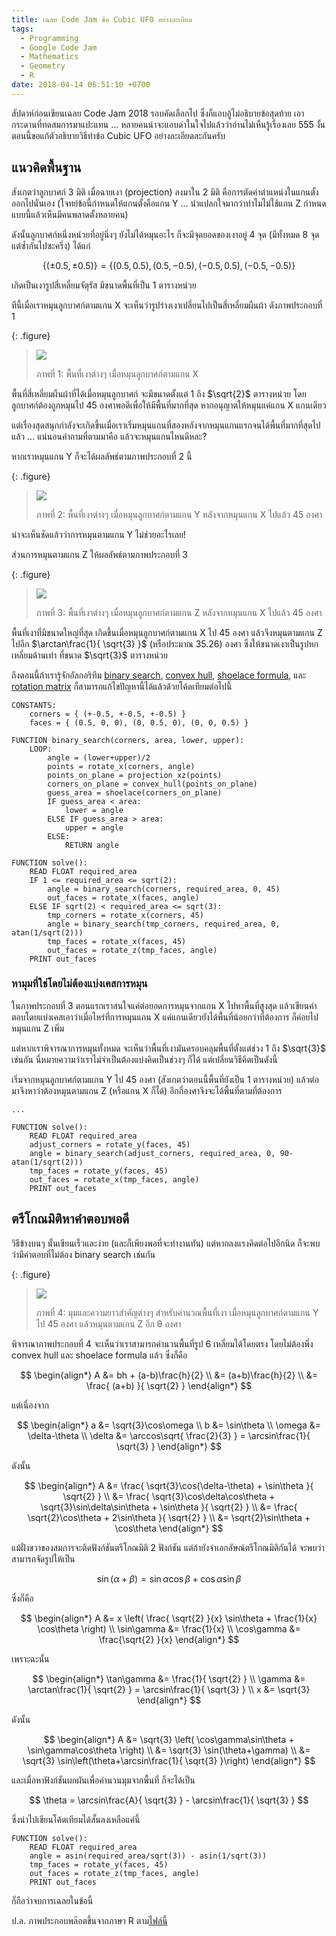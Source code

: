 ```yaml
---
title: เฉลย Code Jam ข้อ Cubic UFO อย่างละเอียด
tags:
  - Programming
  - Google Code Jam
  - Mathematics
  - Geometry
  - R
date: 2018-04-14 06:51:10 +0700
---
```


สัปดาห์ก่อนเขียนเฉลย Code Jam 2018 รอบคัดเลือกไป ซึ่งก็แอบอู้ไม่อธิบายข้อสุดท้าย เอากระดานที่ทดสมการมาแปะแทน ... หลายคนน่าจะแอบด่าในใจไปแล้วว่าอ่านไม่เห็นรู้เรื่องเลย 555 งั้นตอนนี้ขอแก้ตัวอธิบายวิธีทำข้อ Cubic UFO อย่างละเอียดละกันครับ

## แนวคิดพื้นฐาน

สังเกตว่าลูกบาศก์ 3 มิติ เมื่อฉายเงา (projection) ลงมาใน 2 มิติ คือการตัดค่าตำแหน่งในแกนตั้งออกไปนั่นเอง (โจทย์ข้อนี้กำหนดให้แกนตั้งคือแกน Y ... น่าแปลกใจมากว่าทำไมไม่ใช้แกน Z กำหนดแบบนี้แล้วเห็นมีคนพลาดตั้งหลายคน)

ดังนั้นลูกบาศก์หนึ่งหน่วยที่อยู่นิ่งๆ ยังไม่ได้หมุนอะไร ก็จะมีจุดยอดของเงาอยู่ 4 จุด (มีทั้งหมด 8 จุดแต่ซ้ำกันไปซะครึ่ง) ได้แก่

$$
    \{ (\pm0.5, \pm0.5) \} = \{ (0.5, 0.5), (0.5, -0.5), (-0.5, 0.5), (-0.5, -0.5) \}
$$

เกิดเป็นเงารูปสี่เหลี่ยมจัตุรัส มีขนาดพื้นที่เป็น 1 ตารางหน่วย

ทีนี้เมื่อเราหมุนลูกบาศก์ตามแกน X จะเห็นว่ารูปร่างเงาเปลี่ยนไปเป็นสี่เหลี่ยมผืนผ้า ดังภาพประกอบที่ 1

{: .figure}
> ![](/images/algorithm/cubic-ufo/rotate-x.gif)
>
> ภาพที่ 1: พื้นที่เงาต่างๆ เมื่อหมุนลูกบาศก์ตามแกน X

พื้นที่สี่เหลี่ยมผืนผ้าที่ได้เมื่อหมุนลูกบาศก์ จะมีขนาดตั้งแต่ 1 ถึง $\sqrt{2}$ ตารางหน่วย โดยลูกบาศก์ต้องถูกหมุนไป 45 องศาพอดีเพื่อให้มีพื้นที่มากที่สุด หากอนุญาตให้หมุนแค่แกน X แกนเดียว

แต่เรื่องสุดสนุกกำลังจะเกิดขึ้นเมื่อเราเริ่มหมุนแกนที่สองหลังจากหมุนแกนแรกจนได้พื้นที่มากที่สุดไปแล้ว ... แน่นอนคำถามที่ตามมาคือ แล้วจะหมุนแกนไหนดีหละ?

หากเราหมุนแกน Y ก็จะได้ผลลัพธ์ตามภาพประกอบที่ 2 นี้

{: .figure}
> ![](/images/algorithm/cubic-ufo/rotate-y.gif)
>
> ภาพที่ 2: พื้นที่เงาต่างๆ เมื่อหมุนลูกบาศก์ตามแกน Y หลังจากหมุนแกน X ไปแล้ว 45 องศา

น่าจะเห็นชัดแล้วว่าการหมุนตามแกน Y ไม่ช่วยอะไรเลย!

ส่วนการหมุนตามแกน Z ให้ผลลัพธ์ตามภาพประกอบที่ 3

{: .figure}
> ![](/images/algorithm/cubic-ufo/rotate-z.gif)
>
> ภาพที่ 3: พื้นที่เงาต่างๆ เมื่อหมุนลูกบาศก์ตามแกน Z หลังจากหมุนแกน X ไปแล้ว 45 องศา

พื้นที่เงาที่มีขนาดใหญ่ที่สุด เกิดขึ้นเมื่อหมุนลูกบาศก์ตามแกน X ไป 45 องศา แล้วจึงหมุนตามแกน Z ไปอีก $\arctan\frac{1}{ \sqrt{3} }$ (หรือประมาณ 35.26) องศา ซึ่งให้ขนาดเงาเป็นรูปหกเหลี่ยมด้านเท่า ที่ขนาด $\sqrt{3}$ ตารางหน่วย

ถึงตอนนี้ถ้าเรารู้จักอัลกอริทึม [binary search][], [convex hull][], [shoelace formula][], และ [rotation matrix][] ก็สามารถแก้ไขปัญหานี้ได้แล้วด้วยโค้ดเทียมต่อไปนี้

```
CONSTANTS:
    corners = { (+-0.5, +-0.5, +-0.5) }
    faces = { (0.5, 0, 0), (0, 0.5, 0), (0, 0, 0.5) }

FUNCTION binary_search(corners, area, lower, upper):
    LOOP:
        angle = (lower+upper)/2
        points = rotate_x(corners, angle)
        points_on_plane = projection_xz(points)
        corners_on_plane = convex_hull(points_on_plane)
        guess_area = shoelace(corners_on_plane)
        IF guess_area < area:
            lower = angle
        ELSE IF guess_area > area:
            upper = angle
        ELSE:
            RETURN angle

FUNCTION solve():
    READ FLOAT required_area
    IF 1 <= required_area <= sqrt(2):
        angle = binary_search(corners, required_area, 0, 45)
        out_faces = rotate_x(faces, angle)
    ELSE IF sqrt(2) < required_area <= sqrt(3):
        tmp_corners = rotate_x(corners, 45)
        angle = binary_search(tmp_corners, required_area, 0, atan(1/sqrt(2)))
        tmp_faces = rotate_x(faces, 45)
        out_faces = rotate_z(tmp_faces, angle)
    PRINT out_faces
```

### หามุมที่ใช่โดยไม่ต้องแบ่งเคสการหมุน

ในภาพประกอบที่ 3 ตอนแรกเราสนใจแค่ต่อยอดการหมุนจากแกน X ไปหาพื้นที่สูงสุด แล้วเขียนคำตอบโดยแบ่งเคสเอาว่าเมื่อไหร่ที่การหมุนแกน X แค่แกนเดียวยังได้พื้นที่น้อยกว่าที่ต้องการ ก็ค่อยไปหมุนแกน Z เพิ่ม

แต่หากเราพิจารณาการหมุนทั้งหมด จะเห็นว่าพื้นที่เงามันครอบคลุมพื้นที่ตั้งแต่ช่วง 1 ถึง $\sqrt{3}$ เช่นกัน นี่หมายความว่าเราไม่จำเป็นต้องแบ่งคิดเป็นช่วงๆ ก็ได้ แต่เปลี่ยนวิธีคิดเป็นดังนี้

เริ่มจากหมุนลูกบาศก์ตามแกน Y ไป 45 องศา (สังเกตว่าตอนนี้พื้นที่ยังเป็น 1 ตารางหน่วย) แล้วต่อมาจึงหาว่าต้องหมุนตามแกน Z (หรือแกน X ก็ได้) อีกกี่องศาจึงจะได้พื้นที่ตามที่ต้องการ

```
...

FUNCTION solve():
    READ FLOAT required_area
    adjust_corners = rotate_y(faces, 45)
    angle = binary_search(adjust_corners, required_area, 0, 90-atan(1/sqrt(2)))
    tmp_faces = rotate_y(faces, 45)
    out_faces = rotate_x(tmp_faces, angle)
    PRINT out_faces
```

## ตรีโกณมิติหาคำตอบพอดี

วิธีข้างบนๆ นั้นเขียนเร็วและง่าย (และก็เพียงพอที่จะทำงานทัน) แต่หากลงแรงคิดต่อไปอีกนิด ก็จะพบว่ามีคำตอบที่ไม่ต้อง binary search เช่นกัน

{: .figure}
> ![](/images/algorithm/cubic-ufo/angles.png)
>
> ภาพที่ 4: มุมและความยาวสำคัญต่างๆ สำหรับคำนวณพื้นที่เงา เมื่อหมุนลูกบาศก์ตามแกน Y ไป 45 องศา แล้วหมุนตามแกน Z อีก θ องศา

พิจารณาภาพประกอบที่ 4 จะเห็นว่าเราสามารถคำนวนพื้นที่รูป 6 เหลี่ยมได้โดยตรง โดยไม่ต้องพึ่ง convex hull และ shoelace formula แล้ว ซึ่งก็คือ

$$ \begin{align*}
  A &= bh + (a-b)\frac{h}{2} \\
    &= (a+b)\frac{h}{2} \\
    &= \frac{ (a+b) }{ \sqrt{2} }
\end{align*} $$

แต่เนื่องจาก

$$ \begin{align*}
  a &= \sqrt{3}\cos\omega \\
  b &= \sin\theta \\
  \omega &= \delta-\theta \\
  \delta &= \arccos\sqrt{ \frac{2}{3} } = \arcsin\frac{1}{ \sqrt{3} }
\end{align*} $$

ดังนั้น

$$ \begin{align*}
  A &= \frac{ \sqrt{3}\cos(\delta-\theta) + \sin\theta }{ \sqrt{2} } \\
    &= \frac{ \sqrt{3}\cos\delta\cos\theta + \sqrt{3}\sin\delta\sin\theta + \sin\theta }{ \sqrt{2} } \\
    &= \frac{ \sqrt{2}\cos\theta + 2\sin\theta }{ \sqrt{2} } \\
    &= \sqrt{2}\sin\theta + \cos\theta
\end{align*} $$

แม้ฝั่งขวาของสมการจะติดฟังก์ชันตรีโกณมิติ 2 ฟังก์ชัน แต่ถ้ายังจำเอกลัษณ์ตรีโกณมิติกันได้ จะพบว่าสามารถจัดรูปให้เป็น

$$
  \sin(\alpha+\beta) = \sin\alpha \cos\beta + \cos\alpha \sin\beta
$$

ซึ่งก็คือ

$$ \begin{align*}
  A &= x \left( \frac{ \sqrt{2} }{x} \sin\theta + \frac{1}{x} \cos\theta \right) \\
  \sin\gamma &= \frac{1}{x} \\
  \cos\gamma &= \frac{\sqrt{2} }{x}
\end{align*} $$

เพราะฉะนั้น

$$ \begin{align*}
  \tan\gamma &= \frac{1}{ \sqrt{2} } \\
  \gamma &= \arctan\frac{1}{ \sqrt{2} } = \arcsin\frac{1}{ \sqrt{3} } \\
  x &= \sqrt{3}
\end{align*} $$

ดังนั้น

$$ \begin{align*}
  A &= \sqrt{3} \left( \cos\gamma\sin\theta + \sin\gamma\cos\theta \right) \\
    &= \sqrt{3} \sin(\theta+\gamma) \\
    &= \sqrt{3} \sin\left(\theta+\arcsin\frac{1}{ \sqrt{3} }\right)
\end{align*} $$

และเมื่อหาฟังก์ชันผกผันเพื่อคำนวนมุมจากพื้นที่ ก็จะได้เป็น

$$
  \theta = \arcsin\frac{A}{ \sqrt{3} } - \arcsin\frac{1}{ \sqrt{3} }
$$

ซึ่งนำไปเขียนโค้ดเทียมได้สั้นลงเหลือแค่นี้

```
FUNCTION solve():
    READ FLOAT required_area
    angle = asin(required_area/sqrt(3)) - asin(1/sqrt(3))
    tmp_faces = rotate_y(faces, 45)
    out_faces = rotate_z(tmp_faces, angle)
    PRINT out_faces
```

ก็ถือว่าจบการเฉลยในข้อนี้

ป.ล. ภาพประกอบพล๊อตขึ้นจากภาษา R ตาม[ไฟล์นี้][r cubic plot]


[binary search]: //en.wikipedia.org/wiki/Binary_search_algorithm
[convex hull]: //en.wikipedia.org/wiki/Convex_hull
[shoelace formula]: //en.wikipedia.org/wiki/Shoelace_formula
[rotation matrix]: //en.wikipedia.org/wiki/Rotation_matrix

[r cubic plot]: //gist.github.com/neizod/393106aa2e1bbcbd5e45c912dd760c09

